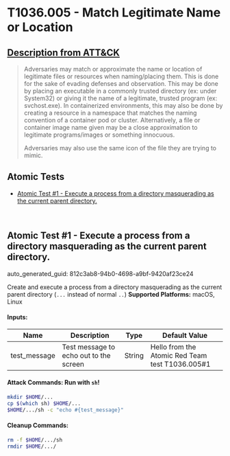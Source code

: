 # T1036.005 - Match Legitimate Name or Location
## [Description from ATT&CK](https://attack.mitre.org/techniques/T1036/005)
<blockquote>Adversaries may match or approximate the name or location of legitimate files or resources when naming/placing them. This is done for the sake of evading defenses and observation. This may be done by placing an executable in a commonly trusted directory (ex: under System32) or giving it the name of a legitimate, trusted program (ex: svchost.exe). In containerized environments, this may also be done by creating a resource in a namespace that matches the naming convention of a container pod or cluster. Alternatively, a file or container image name given may be a close approximation to legitimate programs/images or something innocuous.

Adversaries may also use the same icon of the file they are trying to mimic.</blockquote>

## Atomic Tests

- [Atomic Test #1 - Execute a process from a directory masquerading as the current parent directory.](#atomic-test-1---execute-a-process-from-a-directory-masquerading-as-the-current-parent-directory)


<br/>

## Atomic Test #1 - Execute a process from a directory masquerading as the current parent directory.

auto_generated_guid: 812c3ab8-94b0-4698-a9bf-9420af23ce24

Create and execute a process from a directory masquerading as the current parent directory (`...` instead of normal `..`)
**Supported Platforms:** macOS, Linux




#### Inputs:
| Name | Description | Type | Default Value |
|------|-------------|------|---------------|
| test_message | Test message to echo out to the screen | String | Hello from the Atomic Red Team test T1036.005#1|


#### Attack Commands: Run with `sh`! 


```sh
mkdir $HOME/...
cp $(which sh) $HOME/...
$HOME/.../sh -c "echo #{test_message}"
```

#### Cleanup Commands:
```sh
rm -f $HOME/.../sh
rmdir $HOME/.../
```





<br/>

